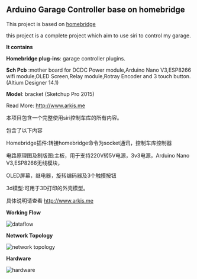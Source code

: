 ## Arduino Garage Controller base on homebridge 

This project is based on [homebridge](https://github.com/nfarina/homebridge)

this project is a  complete project which aim to use siri to control my  garage.

**It contains**  

**Homebridge plug-ins**: garage controller plugins.

**Sch Pcb** :mother board for DCDC Power module,Arduino Nano V3,ESP8266 wifi module,OLED Screen,Relay module,Rotray Encoder and 3 touch button.(Altium Designer 14.1)

**Model**:   bracket (Sketchup Pro 2015)

Read More: http://www.arkis.me



本项目包含一个完整使用siri控制车库的所有内容。

包含了以下内容

Homebridge插件:转接homebridge命令为socket通讯，控制车库控制器

电路原理图及制版图:主板，用于支持220V转5V电源，3v3电源，Arduino Nano V3,ESP8266无线模块，

OLED屏幕，继电器，旋转编码器及3个触摸按钮

3d模型:可用于3D打印的外壳模型。

具体说明请查看 http://www.arkis.me

**Working Flow**

![dataflow](https://raw.githubusercontent.com/xifengzui/homebridge-garage2Arduino/master/imgs/DataFlow.png)



**Network Topology**

![network topology](https://raw.githubusercontent.com/xifengzui/homebridge-garage2Arduino/master/imgs/NetWork.png)

**Hardware**

![hardware](https://raw.githubusercontent.com/xifengzui/homebridge-garage2Arduino/master/imgs/Hardware.png)







 





